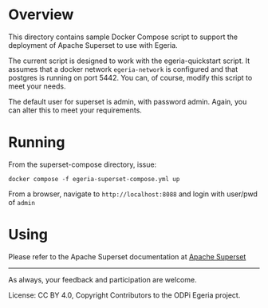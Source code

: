 <!-- SPDX-License-Identifier: CC-BY-4.0 -->
<!-- Copyright Contributors to the ODPi Egeria project. -->

# Overview
This directory contains sample Docker Compose script to support the deployment of 
Apache Superset to use with Egeria. 

The current script is designed to work with the 
egeria-quickstart script. It assumes that 
a docker network `egeria-network` is configured and that postgres is running
on port 5442. You can, of course, modify this script to meet your needs.

The default user for superset is admin, with password admin. Again,
you can alter this to meet your requirements.

# Running

From the superset-compose directory, issue:

`docker compose -f egeria-superset-compose.yml up`

From a browser, navigate to `http://localhost:8088` and login with user/pwd of `admin`

# Using

Please refer to the Apache Superset documentation at [Apache Superset](https://superset.apache.org/)


---
As always, your feedback and participation are welcome. 


License: CC BY 4.0, Copyright Contributors to the ODPi Egeria project.